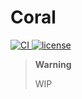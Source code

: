 # Coral

<a href="https://github.com/DevYeom/Coral/actions">
<img alt="CI" src="https://github.com/DevYeom/Coral/workflows/CI/badge.svg">
</a>
<a href="LICENSE">
<img alt="license" src="https://img.shields.io/badge/license-MIT-lightgray.svg">
</a>

> **Warning**
>
> WIP
